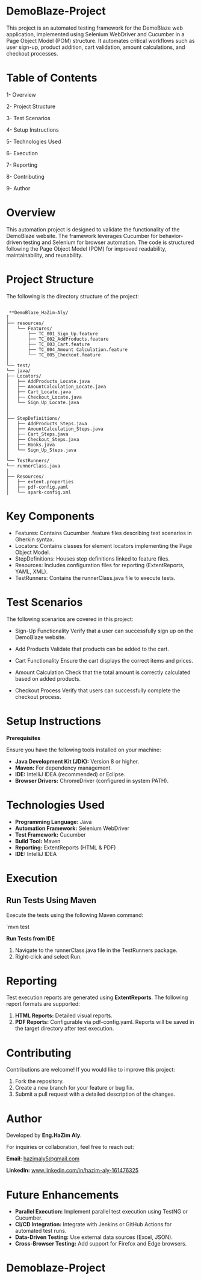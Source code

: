 ﻿# DemoBlaze-Project
This project is an automated testing framework for the DemoBlaze web application, implemented using Selenium WebDriver and Cucumber in a Page Object Model (POM) structure.
It automates critical workflows such as user sign-up, product addition, cart validation, amount calculations, and checkout processes.



# Table of Contents
1- Overview

2- Project Structure

3- Test Scenarios

4- Setup Instructions

5- Technologies Used

6- Execution

7- Reporting

8- Contributing

9- Author


# Overview
This automation project is designed to validate the functionality of the DemoBlaze website.
The framework leverages Cucumber for behavior-driven testing and Selenium for browser automation.
The code is structured following the Page Object Model (POM) for improved readability, maintainability, and reusability.


# Project Structure
The following is the directory structure of the project:

```

_**DemoBlaze_HaZim-Aly/
│
├── resources/
│   └── Features/
│       ├── TC_001_Sign_Up.feature
│       ├── TC_002_AddProducts.feature
│       ├── TC_003_Cart.feature
│       ├── TC_004_Amount Calculation.feature
│       └── TC_005_Checkout.feature
│
└── test/
└── java/
├── Locators/
│   ├── AddProducts_Locate.java
│   ├── AmountCalculation_Locate.java
│   ├── Cart_Locate.java
│   ├── Checkout_Locate.java
│   └── Sign_Up_Locate.java
│
│
├── StepDefinitions/
│   ├── AddProducts_Steps.java
│   ├── AmountCalculation_Steps.java
│   ├── Cart_Steps.java
│   ├── Checkout_Steps.java
│   ├── Hooks.java
│   └── Sign_Up_Steps.java
│
└── TestRunners/
└── runnerClass.java
│
├── Resources/
│   ├── extent.properties
│   ├── pdf-config.yaml
│   └── spark-config.xml

```

# Key Components
* Features: Contains Cucumber .feature files describing test scenarios in Gherkin syntax.
* Locators: Contains classes for element locators implementing the Page Object Model.
* StepDefinitions: Houses step definitions linked to feature files.
* Resources: Includes configuration files for reporting (ExtentReports, YAML, XML).
* TestRunners: Contains the runnerClass.java file to execute tests.


# Test Scenarios
The following scenarios are covered in this project:

* Sign-Up Functionality
  Verify that a user can successfully sign up on the DemoBlaze website.

* Add Products
  Validate that products can be added to the cart.

* Cart Functionality
  Ensure the cart displays the correct items and prices.

* Amount Calculation
  Check that the total amount is correctly calculated based on added products.

* Checkout Process
  Verify that users can successfully complete the checkout process.



# Setup Instructions
**Prerequisites**

Ensure you have the following tools installed on your machine:

* **Java Development Kit (JDK):** Version 8 or higher.
* **Maven:** For dependency management.
* **IDE:** IntelliJ IDEA (recommended) or Eclipse.
* **Browser Drivers:** ChromeDriver (configured in system PATH).




# Technologies Used
* **Programming Language:** Java
* **Automation Framework:** Selenium WebDriver
* **Test Framework:** Cucumber
* **Build Tool:** Maven
* **Reporting:** ExtentReports (HTML & PDF)
* **IDE:** IntelliJ IDEA



# Execution

## **Run Tests Using Maven**

Execute the tests using the following Maven command:

`mvn test

**Run Tests from IDE**

1. Navigate to the runnerClass.java file in the TestRunners package.
2. Right-click and select Run.



# Reporting
Test execution reports are generated using **ExtentReports**.
The following report formats are supported:

1. **HTML Reports:** Detailed visual reports.
2. **PDF Reports:** Configurable via pdf-config.yaml.
   Reports will be saved in the target directory after test execution.



# Contributing
Contributions are welcome! If you would like to improve this project:

1. Fork the repository.
2. Create a new branch for your feature or bug fix.
3. Submit a pull request with a detailed description of the changes.



# Author
Developed by **Eng.HaZim Aly**.

For inquiries or collaboration, feel free to reach out:

**Email:** hazimaly5@gmail.com

**LinkedIn:** www.linkedin.com/in/hazim-aly-161476325






# Future Enhancements
* **Parallel Execution:** Implement parallel test execution using TestNG or Cucumber.
* **CI/CD Integration:** Integrate with Jenkins or GitHub Actions for automated test runs.
* **Data-Driven Testing:** Use external data sources (Excel, JSON).
* **Cross-Browser Testing:** Add support for Firefox and Edge browsers.







# Demoblaze-Project
